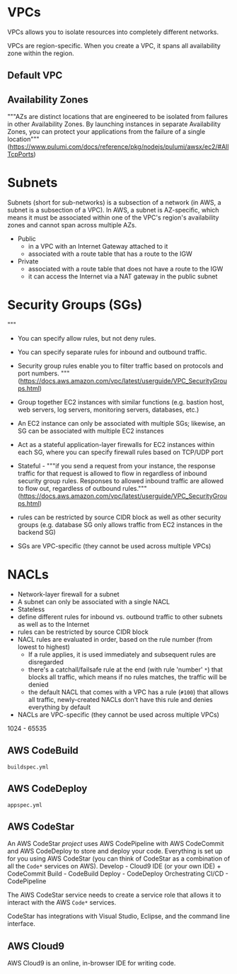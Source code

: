# VPCs

VPCs allows you to isolate resources into completely different networks.

VPCs are region-specific. When you create a VPC, it spans all availability zone within the region.

## Default VPC

## Availability Zones

"""AZs are distinct locations that are engineered to be isolated from failures in other Availability Zones. By launching instances in separate Availability Zones, you can protect your applications from the failure of a single location"""(https://www.pulumi.com/docs/reference/pkg/nodejs/pulumi/awsx/ec2/#AllTcpPorts)

# Subnets

Subnets (short for sub-networks) is a subsection of a network (in AWS, a subnet is a subsection of a VPC).
In AWS, a subnet is AZ-specific, which means it must be associated within one of the VPC's region's availability zones and cannot span across multiple AZs.

- Public
  - in a VPC with an Internet Gateway attached to it
  - associated with a route table that has a route to the IGW
- Private
  - associated with a route table that does not have a route to the IGW
  - it can access the Internet via a NAT gateway in the public subnet

# Security Groups (SGs)

"""
- You can specify allow rules, but not deny rules.
- You can specify separate rules for inbound and outbound traffic.
- Security group rules enable you to filter traffic based on protocols and port numbers.
"""(https://docs.aws.amazon.com/vpc/latest/userguide/VPC_SecurityGroups.html)

- Group together EC2 instances with similar functions (e.g. bastion host, web servers, log servers, monitoring servers, databases, etc.)
- An EC2 instance can only be associated with multiple SGs; likewise, an SG can be associated with multiple EC2 instances
- Act as a stateful application-layer firewalls for EC2 instances within each SG, where you can specify firewall rules based on TCP/UDP port
- Stateful - """if you send a request from your instance, the response traffic for that request is allowed to flow in regardless of inbound security group rules. Responses to allowed inbound traffic are allowed to flow out, regardless of outbound rules."""(https://docs.aws.amazon.com/vpc/latest/userguide/VPC_SecurityGroups.html)
- rules can be restricted by source CIDR block as well as other security groups (e.g. database SG only allows traffic from EC2 instances in the backend SG)
- SGs are VPC-specific (they cannot be used across multiple VPCs)

# NACLs

- Network-layer firewall for a subnet
- A subnet can only be associated with a single NACL
- Stateless
- define different rules for inbound vs. outbound traffic to other subnets as well as to the Internet
- rules can be restricted by source CIDR block
- NACL rules are evaluated in order, based on the rule number (from lowest to highest)
  - If a rule applies, it is used immediately and subsequent rules are disregarded
  - there's a catchall/failsafe rule at the end (with rule 'number' `*`) that blocks all traffic, which means if no rules matches, the traffic will be denied
  - the default NACL that comes with a VPC has a rule (`#100`) that allows all traffic, newly-created NACLs don't have this rule and denies everything by default
- NACLs are VPC-specific (they cannot be used across multiple VPCs)

1024 - 65535

## AWS CodeBuild

`buildspec.yml`

## AWS CodeDeploy

`appspec.yml`

## AWS CodeStar

An AWS CodeStar _project_ uses AWS CodePipeline with AWS CodeCommit and AWS CodeDeploy to store and deploy your code. Everything is set up for you using AWS CodeStar (you can think of CodeStar as a combination of all the `Code*` services on AWS).
Develop - Cloud9 IDE (or your own IDE) + CodeCommit
Build - CodeBuild
Deploy - CodeDeploy
Orchestrating CI/CD - CodePipeline

The AWS CodeStar service needs to create a service role that allows it to interact with the AWS `Code*` services.

CodeStar has integrations with Visual Studio, Eclipse, and the command line interface.

## AWS Cloud9

AWS Cloud9 is an online, in-browser IDE for writing code.
